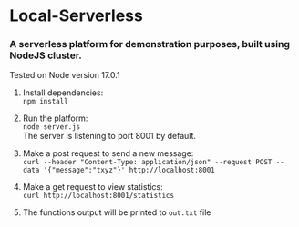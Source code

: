 # Local-Serverless

### A serverless platform for demonstration purposes, built using NodeJS cluster.

Tested on Node version 17.0.1

1. Install dependencies:  
`npm install`

2. Run the platform:  
`node server.js`  
The server is listening to port 8001 by default.

3. Make a post request to send a new message:  
`curl --header "Content-Type: application/json" --request POST --data '{"message":"txyz"}' http://localhost:8001`
4. Make a get request to view statistics:  
`curl http://localhost:8001/statistics`
5. The functions output will be printed to `out.txt` file
